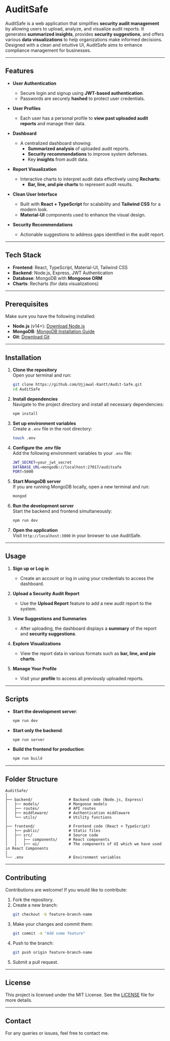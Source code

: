 # AuditSafe

AuditSafe is a web application that simplifies **security audit management** by allowing users to upload, analyze, and visualize audit reports.
It generates **summarized insights**, provides **security suggestions**, and offers various **data visualizations** to help organizations make informed decisions.
Designed with a clean and intuitive UI, AuditSafe aims to enhance compliance management for businesses.

---

## Features

- **User Authentication**

  - Secure login and signup using **JWT-based authentication**.
  - Passwords are securely **hashed** to protect user credentials.

- **User Profiles**

  - Each user has a personal profile to **view past uploaded audit reports** and manage their data.

- **Dashboard**

  - A centralized dashboard showing:
    - **Summarized analysis** of uploaded audit reports.
    - **Security recommendations** to improve system defenses.
    - Key **insights** from audit data.

- **Report Visualization**

  - Interactive charts to interpret audit data effectively using **Recharts**:
    - **Bar, line, and pie charts** to represent audit results.

- **Clean User Interface**

  - Built with **React + TypeScript** for scalability and **Tailwind CSS** for a modern look.
  - **Material-UI** components used to enhance the visual design.

- **Security Recommendations**
  - Actionable suggestions to address gaps identified in the audit report.

---

## Tech Stack

- **Frontend**: React, TypeScript, Material-UI, Tailwind CSS
- **Backend**: Node.js, Express, JWT Authentication
- **Database**: MongoDB with **Mongoose ORM**
- **Charts**: Recharts (for data visualizations)

---

## Prerequisites

Make sure you have the following installed:

- **Node.js** (v14+): [Download Node.js](https://nodejs.org)
- **MongoDB**: [MongoDB Installation Guide](https://www.mongodb.com/docs/manual/installation/)
- **Git**: [Download Git](https://git-scm.com/downloads)

---

## Installation

1. **Clone the repository**  
   Open your terminal and run:

   ```bash
   git clone https://github.com/Ujjawal-Kantt/Audit-Safe.git
   cd AuditSafe
   ```

2. **Install dependencies**  
   Navigate to the project directory and install all necessary dependencies:

   ```bash
   npm install
   ```

3. **Set up environment variables**  
   Create a `.env` file in the root directory:

   ```bash
   touch .env
   ```

4. **Configure the .env file**  
   Add the following environment variables to your `.env` file:

   ```bash
   JWT_SECRET=your_jwt_secret
   DATABASE_URL=mongodb://localhost:27017/auditsafe
   PORT=5000
   ```

5. **Start MongoDB server**  
   If you are running MongoDB locally, open a new terminal and run:

   ```bash
   mongod
   ```

6. **Run the development server**  
   Start the backend and frontend simultaneously:

   ```bash
   npm run dev
   ```

7. **Open the application**  
   Visit `http://localhost:3000` in your browser to use AuditSafe.

---

## Usage

1. **Sign up or Log in**

   - Create an account or log in using your credentials to access the dashboard.

2. **Upload a Security Audit Report**

   - Use the **Upload Report** feature to add a new audit report to the system.

3. **View Suggestions and Summaries**

   - After uploading, the dashboard displays a **summary** of the report and **security suggestions**.

4. **Explore Visualizations**

   - View the report data in various formats such as **bar, line, and pie charts**.

5. **Manage Your Profile**
   - Visit your **profile** to access all previously uploaded reports.

---

## Scripts

- **Start the development server**:

  ```bash
  npm run dev
  ```

- **Start only the backend**:

  ```bash
  npm run server
  ```

- **Build the frontend for production**:
  ```bash
  npm run build
  ```

---

## Folder Structure

```
AuditSafe/
│
├── backend/                # Backend code (Node.js, Express)
│   ├── models/             # Mongoose models
│   ├── routes/             # API routes
│   ├── middleware/         # Authentication middleware
│   └── utils/              # Utility functions
│
├── frontend/               # Frontend code (React + TypeScript)
│   ├── public/             # Static files
│   ├── src/                # Source code
│   │   ├── components/     # React components
│   │   ├── ui/             # The components of UI which we have used in React Components
|
└── .env                    # Environment variables
```

---

## Contributing

Contributions are welcome! If you would like to contribute:

1. Fork the repository.
2. Create a new branch:
   ```bash
   git checkout -b feature-branch-name
   ```
3. Make your changes and commit them:
   ```bash
   git commit -m "Add some feature"
   ```
4. Push to the branch:
   ```bash
   git push origin feature-branch-name
   ```
5. Submit a pull request.

---

## License

This project is licensed under the MIT License. See the [LICENSE](LICENSE) file for more details.

---

## Contact

For any queries or issues, feel free to contact me.
